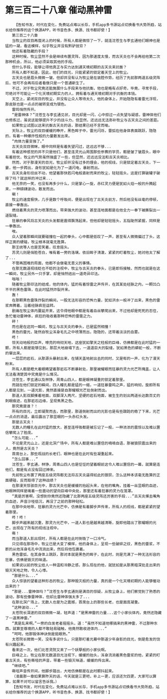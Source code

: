 # 第三百二十八章 催动黑神雷
        【告知书友，时代在变化，免费站点难以长存，手机app多书源站点切换看书大势所趋，站长给你推荐的这个换源APP，听书音色多、换源、找书都好使！】
       第三百二十八章
       当牧尘的双目再度闭上的时候，所有人都是微惊了一下，就连沈苍生与李玄通他们眼神也是猛的一凝，看这模样，似乎牧尘并没有黔驴技穷？
       他还有着隐藏的手段？
       这种时候，牧尘显然不会是继续布置灵阵，因为那速度太慢，而古天炎也不会再给他第二次那种机会，所以，他必须采取其他的手段。
       但什么手段，能够让得他真正与实力达到通天境初期的古天炎来抗衡？
       所有人都不知道，因此，他们的目光，只能紧紧的锁定着天空上的牧尘。
       古天炎也是眉头微微一皱，但却并没有认为牧尘是在装腔作势，经历了先前那两道五级灵阵后，他可不会再将后者看做只是一个普通新生了。
       不过，对于牧尘究竟还能施展什么手段来与他抗衡，他也是略有点好奇，毕竟，寻常手段，可绝对不可能让一个化天境初期实力的人，拥有着与通天境初期对手抗衡的本钱。
       天空上，紧闭双目的牧尘，并没有让众人等待太久，他的身体上，开始隐隐有着雷光浮现，那皮肤也是一点点的被转变成为银色。
       雷鸣悄然传开。
       “是雷神体？”沈苍生与李玄通见状，目光却是一闪，心中掠过一点失望与疑惑，雷神体他们也修炼过，虽说这能够提升不少的战斗力，但显然，还远远无法弥补牧尘与古天炎之间的差距。
       如果牧尘试图以这来抗衡古天炎的话，那结果已经不言而喻。
       天际上，牧尘的双目缓缓的睁开，黑色眸子中，雷光闪烁，雷弧在他身体表面跳跃，隐隐的，有着一种爆炸性般的力量散发出来。
       “肉体力量变强了。”
       古天炎双目微眯，眼中同样是有着失望闪过，这远远不够...
       有着这种感觉的并不只是他们，甚至连灵光山周围那些参赛的学员，都是皱了皱眉头，眼中有着担忧，牧尘的气势虽然强盛了一些，但显然，还远远没法和古天炎相比。
       然而，对于那漫天的目光，牧尘却并没有过多的理会，他的视线，只是锁定着古天炎，下一霎，他一步跨出，身形犹如是化为了一道闪电，暴射而出。
       古天炎身形纹丝不动，他望着那快若闪电般直射而来的牧尘，轻轻摇头，这是打算破罐子破摔了吗？就这样的冲过来...
       他无奈的一笑，也没有再多少什么，只是掌心一旋，赤红灵力便是犹如火焰一般的升腾起来，一种磅礴波动，散发而出。
       唰！
       牧尘的速度极快，几乎是数个呼吸间，便是出现在了古天炎前方，然后他没有丝毫的停顿，直接一拳轰出。
       燃烧着黑炎的灵力喷薄而出，带来强大的波动，甚至连地面都是在他全力一拳下被撕裂出一道裂缝。
       狂暴的拳风将古天炎的头发都是震得飘荡起来，但他却是轻轻摇头，五指陡然紧握，同样是一拳轰出。
       唉。
       众人望着那瞬间就要碰撞在一起的拳头，心中都是低叹了一声，甚至有人微微偏过了头，这样正面的硬碰，牧尘根本就毫无胜算。
       那王统等人也是苦笑着，叹息摇头。
       苏灵儿则是俏脸苍白，唯有着一旁的洛璃，依旧眸子清澈，紧紧的盯着牧尘，她对他太了解了...
       不管再困难的局面，他都不会做毫无意义的事情。
       在那无数道视线眨也不眨的注视中，牧尘与古天炎的拳头，已是即将接触，然而也就是在这一瞬间，牧尘另外一只手掌，却是悄然结出一道奇异印法。
       嗡嗡！
       随着牧尘那印法的结成，他的体内，猛的有着惊雷之声传开，在其某处经脉之内，一颗凹凸不平的黑色雷珠，在此时猛然炸裂开来。
       轰！
       在那颗黑色雷珠炸裂的瞬间，一股无法形容的恐怖力量，犹如洪水一般冲了出来，黑色的雷浆奔腾着，沿着经脉疯狂运转。
       剧痛在牧尘体内蔓延开来，这令得他眼中都是有着血丝攀爬出来，不过他却是死死的忍住，急忙催动雷神体，疯狂的吸收着那种恐怖的雷霆之力。
       砰！
       而也是在这同一瞬间，牧尘与古天炎的拳头，已是猛然相撞！
       黑色的雷光，陡然自牧尘浑身毛孔之中喷薄而出，隐隐的，还带着淡淡的血雾。
       咚！
       惊天动地般的巨声，嘹亮的响彻天地，这座犹如擎天之柱般的巨峰，仿佛都是在此时猛的一颤，所有人都是能够见到，那层大地崩塌下去，一道道巨大的裂缝，犹如黑色的蟒蛇一般，不断的窜出来。
       一层层的岩石，从那源头暴射出来，在铺天盖地射出去的同时，又是嘭的一声，化为了漫天粉末。
       所有人都是瞪大着眼睛望着那岩石不断暴射处，那里被耀眼而狂暴的灵力光芒所掩盖，让人无法看清楚其中究竟是什么情况。
       沈苍生，李玄通以及林铮，周青山四人，都是眼神凝重的锁定着那里。
       而就在他们锁定的瞬间，四人瞳孔都是猛的一缩，一道狂暴雷鸣之声，猛的响彻，旋即所有人都是见到，一道光影，竟然直接是自那耀眼光芒处倒射而出。
       那道人影双脚搽着地面，双脚深入两尺，坚硬的岩石地面，被生生的划出两道长达数百丈的刺眼痕迹，在那岩石边缘，呈现焦黑之色。
       那究竟是谁？！
       所有的目光，立即凝聚而去，而那里，那道倒射而出的光影也是有些踉跄的稳了下来，光芒一点点的消退，最后露出了那显眼的一头赤红头发。
       那是古天炎！
       无数人的瞳孔在此时猛的放大，甚至连呼吸都是被忘记了一般，一种浓浓的震惊以及难以置信攀爬上了脸庞。
       “怎么可能...”
       不论是灵光山上，还是北溟广场中，所有人都是难以置信的喃喃自语，那被狼狈震出来的人，竟然是古天炎？
       首席台上，那些观战的长老们，眼神也是在此时有些凝重起来。
       “怎么回事...”
       沈苍生，李玄通，林铮，周青山四人也是怔怔的望着眼前这令人难以置信的一幕，就算是连他们，都是有点没有回过神来。
       先前牧尘布置了两座五级灵阵都无法将古天炎逼得如此的狼狈，怎么这种本该毫无胜算的正面硬碰，反而取得了这种战绩？
       在那漫天惊骇目光中，那古天炎也是缓缓的抬起头来，在他的嘴角，挂着一丝显眼的血迹，他眼神同样是噙着一些震动的望向巨峰中央处，那里还有着狂暴的灵力在笼罩。
       “真是厉害啊，没想到你竟然还隐藏了比那两座五级灵阵还厉害的手段...”古天炎搽去嘴角的血迹，声音沙哑低沉，再没了之前的那种轻松。
       在那中央地带，狂暴的灵力光芒中，仿佛是有着脚步声传来，所有人的视线，都是紧紧的望着那里。
       咚！咚！
       脚步声越来越沉重，那灵力光芒中，一道人影也是越来越清晰，旋即他踏出了那耀眼的光芒，出现在了所有的视线注视中。
       嘶！
       而当那道人影出现时，所有人都是在此时倒吸了一口冷气。
       只见得在那场中，牧尘已是大变了模样，他的身体上，呈现一些破碎之纹，黑色的雷浆，不断的从他浑身毛孔中流淌出来，然后将他包裹着。
       黑色雷弧，在其身体上跳跃，那对本就是黑色的眸子，在此时，则是充满了一种无法形容的狂暴，仿佛是毁灭的味道。
       如果说以前的牧尘给人一种温和冷静之感，那么现在的他，就犹如是从那黑暗深处走出来的毁灭天地之物，令人心悸。
       “那是什么...”
       众人惊骇的望着这种形态的牧尘，那种毁灭般的力量，真的是一个化天境初期的人能够催动出来的？
       “那是...雷神体吗？”沈苍生与李玄通则是满目的惊疑，从牧尘身上，他们察觉到了熟悉的波动，那有些像雷神体，但却比雷神体强太多了...
       在那北溟广场上，无数人也是为之震撼，首席台上的那些长老，也是面庞凝重。
       “这种波动...”
       太苍院长深邃的双目微微一凝，轻声道：“是黑神雷的力量...这个小家伙体内，竟然还隐藏了一道黑神雷。”
       “真是乱来啊。”一旁的白发老者摇摇头，道：“虽然不知道他哪搞来的黑神雷，不过那种东西，就算至尊境的人都不敢轻易碰触，他竟然敢收进体内...”
       “呵呵，他那锻体神诀倒是挺眼熟。”
       太苍院长微微一笑，没有多说什么，只是那盯着光幕中那道少年身影的目光，倒是愈发的饶有兴趣起来。
       看来这一次，他们北苍灵院又来了一个妖孽般的小家伙啊。
       巨峰之上，牧尘在那无数道目光注视下，缓缓的抬头，浑身流淌着黑色雷浆的他，紧紧的盯着古天炎，有些嘶哑的声音，带着一些毁灭味道，缓缓的传出来。
       “继续吧。”
       嘶哑声音传开间，他脚步踏出，大地仿佛都是在此时颤抖起来。
       （凌晨那一章如果算昨天的话，今天就是三更吧，补上一更，应该还欠四更，大家可以算算，如果不对可以留言告诉我。）
       【告知书友，时代在变化，免费站点难以长存，手机app多书源站点切换看书大势所趋，站长给你推荐的这个换源APP，听书音色多、换源、找书都好使！】